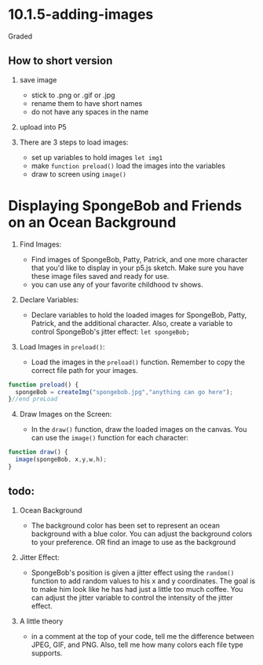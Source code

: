 # 10.1.5-adding-images
Graded

## How to short version
1. save image
   - stick to .png or .gif or .jpg
   - rename them to have short names
   - do not have any spaces in the name
3. upload into P5
4. There are 3 steps to load images:

   - set up variables to hold images `let img1`
   - make `function preload()` load the images into the variables  
   - draw to screen using `image()`


# Displaying SpongeBob and Friends on an Ocean Background
1. Find Images:

     - Find images of SpongeBob, Patty, Patrick, and one more character that you'd like to display in your p5.js sketch. Make sure you have these image files saved and ready for use.
     - you can use any of your favorite childhood tv shows.
  
3. Declare Variables:

   - Declare variables to hold the loaded images for SpongeBob, Patty, Patrick, and the additional character. Also, create a variable to control SpongeBob's jitter effect:
`let spongeBob;`

5. Load Images in `preload()`:

   - Load the images in the `preload()` function. Remember to copy the correct file path for your images.
```javaScript
function preload() {
  spongeBob = createImg("spongebob.jpg","anything can go here");
}//end preLoad
```

4. Draw Images on the Screen:

   - In the `draw()` function, draw the loaded images on the canvas. You can use the `image()` function for each character:
```javaScript
function draw() {
  image(spongeBob, x,y,w,h);
}
```

## todo:
1. Ocean Background

   - The background color has been set to represent an ocean background with a blue color. You can adjust the background colors to your preference. OR find an image to use as the background 

2. Jitter Effect:

   - SpongeBob's position is given a jitter effect using the `random()` function to add random values to his x and y coordinates. The goal is to make him look like he has had just a little too much coffee. You can adjust the jitter variable to control the intensity of the jitter effect.
3. A little theory

   - in a comment at the top of your code, tell me the difference between JPEG, GIF, and PNG. Also, tell me how many colors each file type supports. 

